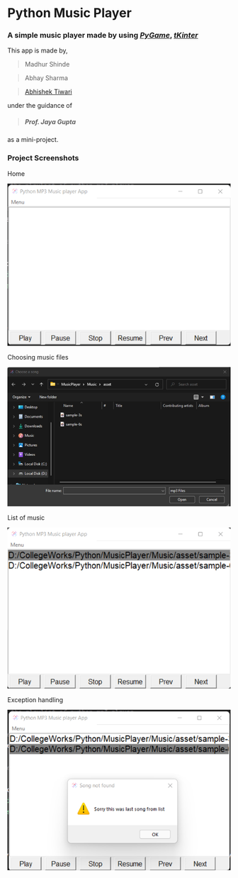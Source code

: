 #  Python Music Player
### A simple music player made by using *[PyGame](https://realpython.com/pygame-a-primer/)*, *[tKinter](https://docs.python.org/3/library/tkinter.html)*

This app is made by,
>Madhur Shinde

>Abhay Sharma

>[Abhishek Tiwari](https://github.com/itssabhishek)

under the guidance of
>##### Prof. Jaya Gupta
as a mini-project.

### Project Screenshots

Home

![Starting page](screenshots/1.png)

Choosing music files

![Choose music files](screenshots/2.png)

List of music

![List](screenshots/3.png)

Exception handling 

![Exception handling when user tries to play song after last song](screenshots/4.png)